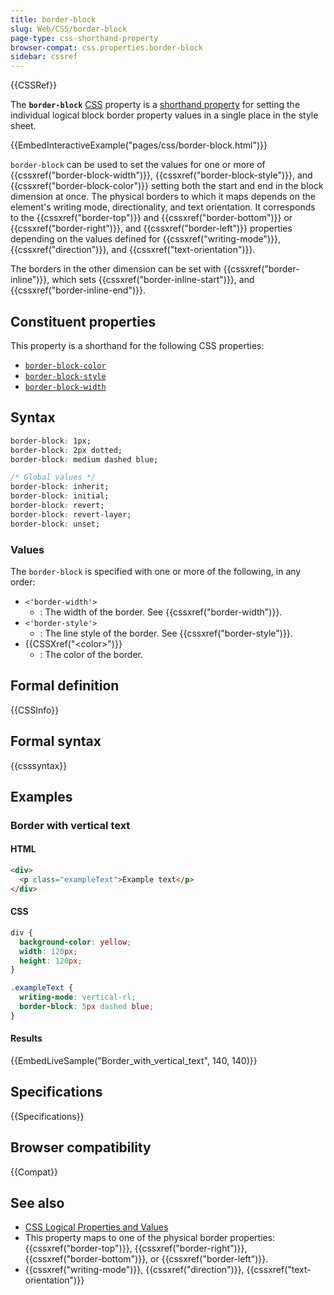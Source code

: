 ```yaml
---
title: border-block
slug: Web/CSS/border-block
page-type: css-shorthand-property
browser-compat: css.properties.border-block
sidebar: cssref
---
```


{{CSSRef}}

The **`border-block`** [CSS](/en-US/docs/Web/CSS) property is a [shorthand property](/en-US/docs/Web/CSS/Shorthand_properties) for setting the individual logical block border property values in a single place in the style sheet.

{{EmbedInteractiveExample("pages/css/border-block.html")}}

`border-block` can be used to set the values for one or more of {{cssxref("border-block-width")}}, {{cssxref("border-block-style")}}, and {{cssxref("border-block-color")}} setting both the start and end in the block dimension at once. The physical borders to which it maps depends on the element's writing mode, directionality, and text orientation. It corresponds to the {{cssxref("border-top")}} and {{cssxref("border-bottom")}} or {{cssxref("border-right")}}, and {{cssxref("border-left")}} properties depending on the values defined for {{cssxref("writing-mode")}}, {{cssxref("direction")}}, and {{cssxref("text-orientation")}}.

The borders in the other dimension can be set with {{cssxref("border-inline")}}, which sets {{cssxref("border-inline-start")}}, and {{cssxref("border-inline-end")}}.

## Constituent properties

This property is a shorthand for the following CSS properties:

- [`border-block-color`](/en-US/docs/Web/CSS/border-block-color)
- [`border-block-style`](/en-US/docs/Web/CSS/border-block-style)
- [`border-block-width`](/en-US/docs/Web/CSS/border-block-width)

## Syntax

```css
border-block: 1px;
border-block: 2px dotted;
border-block: medium dashed blue;

/* Global values */
border-block: inherit;
border-block: initial;
border-block: revert;
border-block: revert-layer;
border-block: unset;
```

### Values

The `border-block` is specified with one or more of the following, in any order:

- `<'border-width'>`
  - : The width of the border. See {{cssxref("border-width")}}.
- `<'border-style'>`
  - : The line style of the border. See {{cssxref("border-style")}}.
- {{CSSXref("&lt;color&gt;")}}
  - : The color of the border.

## Formal definition

{{CSSInfo}}

## Formal syntax

{{csssyntax}}

## Examples

### Border with vertical text

#### HTML

```html
<div>
  <p class="exampleText">Example text</p>
</div>
```

#### CSS

```css
div {
  background-color: yellow;
  width: 120px;
  height: 120px;
}

.exampleText {
  writing-mode: vertical-rl;
  border-block: 5px dashed blue;
}
```

#### Results

{{EmbedLiveSample("Border_with_vertical_text", 140, 140)}}

## Specifications

{{Specifications}}

## Browser compatibility

{{Compat}}

## See also

- [CSS Logical Properties and Values](/en-US/docs/Web/CSS/CSS_logical_properties_and_values)
- This property maps to one of the physical border properties: {{cssxref("border-top")}}, {{cssxref("border-right")}}, {{cssxref("border-bottom")}}, or {{cssxref("border-left")}}.
- {{cssxref("writing-mode")}}, {{cssxref("direction")}}, {{cssxref("text-orientation")}}
